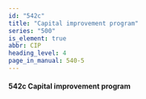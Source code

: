 ```yaml
---
id: "542c"
title: "Capital improvement program"
series: "500"
is_element: true
abbr: CIP
heading_level: 4
page_in_manual: 540-5
---
```


#### 542c Capital improvement program